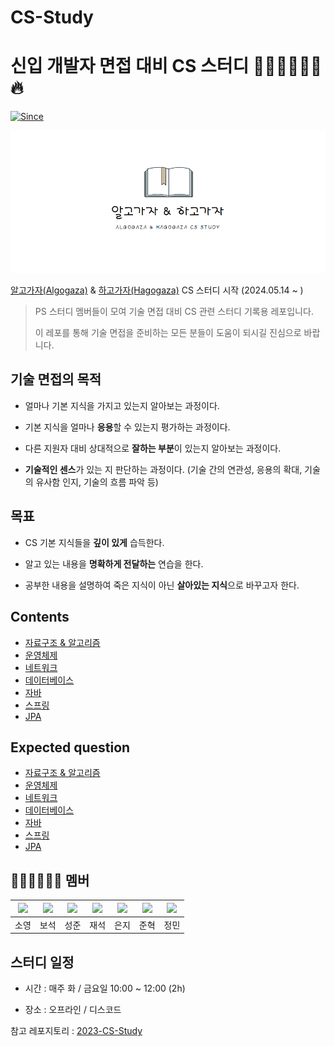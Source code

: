 # CS-Study
# 신입 개발자 면접 대비 CS 스터디 👨🏻‍💻👩🏻‍💻 🔥

[![Since](https://img.shields.io/badge/since-2024.05.14-333333.svg?style=flat-square)](https://github.com/devSquad-study/2023-CS-Study)

![](/etc/images/CS_Study.png)

[알고가자(Algogaza)](https://www.acmicpc.net/group/19508) &
[하고가자(Hagogaza)](https://www.acmicpc.net/group/20107)
CS 스터디 시작 (2024.05.14 ~ )

> PS 스터디 멤버들이 모여 기술 면접 대비 CS 관련 스터디 기록용 레포입니다.
>
> 이 레포를 통해 기술 면접을 준비하는 모든 분들이 도움이 되시길 진심으로 바랍니다.

## 기술 면접의 목적

*   얼마나 기본 지식을 가지고 있는지 알아보는 과정이다.

*   기본 지식을 얼마나 **응용**할 수 있는지 평가하는 과정이다.

*   다른 지원자 대비 상대적으로 **잘하는 부분**이 있는지 알아보는 과정이다.

*   **기술적인 센스**가 있는 지 판단하는 과정이다. (기술 간의 연관성, 응용의 확대, 기술의 유사함 인지, 기술의 흐름 파악 등)

## 목표

* CS 기본 지식들을 **깊이 있게** 습득한다.

* 알고 있는 내용을 **명확하게 전달하는** 연습을 한다.

* 공부한 내용을 설명하여 죽은 지식이 아닌 **살아있는 지식**으로 바꾸고자 한다.

## Contents

* [자료구조 & 알고리즘]()
* [운영체제]()
* [네트워크]()
* [데이터베이스]()
* [자바]()
* [스프링]()
* [JPA](https://github.com/SonJM/CS-Study/tree/main/JPA/README.md)

## Expected question

* [자료구조 & 알고리즘]()
* [운영체제]()
* [네트워크]()
* [데이터베이스]()
* [자바]()
* [스프링]()
* [JPA]()

## 👨🏻‍💻👩🏻‍💻 멤버

|[![](https://github.com/qoth-0.png?width=200px)](https://github.com/qoth-0)|[![](https://github.com/fa7271.png?width=200px)](https://github.com/fa7271) |[![](https://github.com/J-unStiN.png?width=200px)](https://github.com/J-unStiN) | [![](https://github.com/MrKeeplearning.png?width=200px)](https://github.com/MrKeeplearning)|[![](https://github.com/Jang-Eun-Ji.png?width=200px)](https://github.com/Jang-Eun-Ji)|[![](https://github.com/GreatJang.png?width=200px)](https://github.com/GreatJang) |[![](https://github.com/SonJM.png?width=200px)](https://github.com/SonJM)|
|:---:|:---:|:---:|:---:|:---:|:---:|:---:|
| 소영 | 보석 | 성준 | 재석 | 은지 | 준혁 | 정민 |

## 스터디 일정

* 시간 : 매주 화 / 금요일 10:00 ~ 12:00 (2h)

* 장소 : 오프라인 / 디스코드

참고 레포지토리 : [2023-CS-Study](https://github.com/devSquad-study/2023-CS-Study/tree/main)